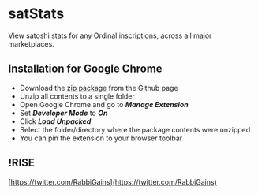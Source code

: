 # satStats
  View satoshi stats for any Ordinal inscriptions, across all major marketplaces.
  
 


## Installation for Google Chrome

- Download the [zip package](https://github.com/RabbiGains-eth/satStats/archive/refs/heads/main.zip) from the Github page
- Unzip all contents to a single folder
- Open Google Chrome and go to ***Manage Extension***
- Set ***Developer Mode*** to ***On***
- Click ***Load Unpacked***
- Select the folder/directory where the package contents were unzipped
- You can pin the extension to your browser toolbar



## !RISE

[https://twitter.com/RabbiGains](https://twitter.com/RabbiGains)
